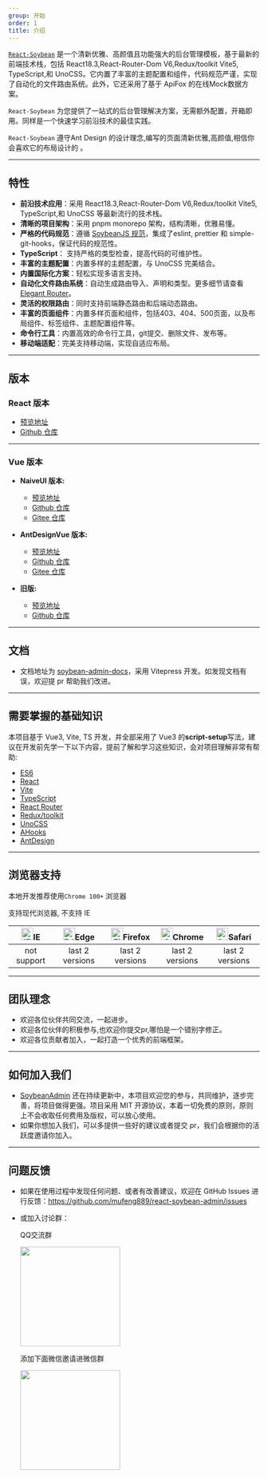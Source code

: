 ```yaml
---
group: 开始
order: 1
title: 介绍
---
```


[`React-Soybean`](https://github.com/mufeng889/react-soybean-admin) 是一个清新优雅、高颜值且功能强大的后台管理模板，基于最新的前端技术栈，包括 React18.3,React-Router-Dom V6,Redux/toolkit Vite5, TypeScript,和 UnoCSS。它内置了丰富的主题配置和组件，代码规范严谨，实现了自动化的文件路由系统。此外，它还采用了基于 ApiFox 的在线Mock数据方案。

`React-Soybean` 为您提供了一站式的后台管理解决方案，无需额外配置，开箱即用。同样是一个快速学习前沿技术的最佳实践。

`React-Soybean` 遵守Ant Design 的设计理念,编写的页面清新优雅,高颜值,相信你会喜欢它的布局设计的 。

---

## 特性

- **前沿技术应用**：采用 React18.3,React-Router-Dom V6,Redux/toolkit Vite5, TypeScript,和 UnoCSS 等最新流行的技术栈。
- **清晰的项目架构**：采用 pnpm monorepo 架构，结构清晰，优雅易懂。
- **严格的代码规范**：遵循 [SoybeanJS 规范](/zh/standard/)，集成了eslint, prettier 和 simple-git-hooks，保证代码的规范性。
- **TypeScript**： 支持严格的类型检查，提高代码的可维护性。
- **丰富的主题配置**：内置多样的主题配置，与 UnoCSS 完美结合。
- **内置国际化方案**：轻松实现多语言支持。
- **自动化文件路由系统**：自动生成路由导入、声明和类型。更多细节请查看 [Elegant Router](https://github.com/mufeng889/react-auto-router)。
- **灵活的权限路由**：同时支持前端静态路由和后端动态路由。
- **丰富的页面组件**：内置多样页面和组件，包括403、404、500页面，以及布局组件、标签组件、主题配置组件等。
- **命令行工具**：内置高效的命令行工具，git提交、删除文件、发布等。
- **移动端适配**：完美支持移动端，实现自适应布局。

---


## 版本

### React 版本

- [预览地址](https://github.com/mufeng889/react-soybean-admin)
- [Github 仓库](https://react-soybean-admin.vercel.app)

--- 

### Vue 版本

- **NaiveUI 版本:**
  - [预览地址](https://naive.soybeanjs.cn/)
  - [Github 仓库](https://github.com/soybeanjs/soybean-admin)
  - [Gitee 仓库](https://gitee.com/honghuangdc/soybean-admin)

- **AntDesignVue 版本:**
  - [预览地址](https://antd.soybeanjs.cn/)
  - [Github 仓库](https://github.com/soybeanjs/soybean-admin-antd)
  - [Gitee 仓库](https://gitee.com/honghuangdc/soybean-admin-antd)

- **旧版:**
  - [预览地址](https://legacy.soybeanjs.cn/)
  - [Github 仓库](https://github.com/soybeanjs/soybean-admin/tree/legacy)

--- 

## 文档

- 文档地址为 [soybean-admin-docs](https://github.com/soybeanjs/soybean-admin-docs)，采用 Vitepress 开发。如发现文档有误，欢迎提 pr 帮助我们改进。


---


## 需要掌握的基础知识

本项目基于 Vue3, Vite, TS 开发，并全部采用了 Vue3 的**script-setup**写法，建议在开发前先学一下以下内容，提前了解和学习这些知识，会对项目理解非常有帮助:

- [ES6](https://es6.ruanyifeng.com/)
- [React](https://www.reactjs.cn/learn)
- [Vite](https://vitejs.dev/)
- [TypeScript](https://jkchao.github.io/typescript-book-chinese/#why)
- [React Router](https://reactrouter.com/zh/main)
- [Redux/toolkit](https://redux-toolkit.js.org/)
- [UnoCSS](https://uno.antfu.me/)
- [AHooks](https://ahooks.js.org/zh-CN/)
- [AntDesign](https://ant-design.antgroup.com/index-cn)


---

## 浏览器支持

本地开发推荐使用`Chrome 100+` 浏览器

支持现代浏览器, 不支持 IE

| [<img src="https://raw.githubusercontent.com/alrra/browser-logos/master/src/archive/internet-explorer_9-11/internet-explorer_9-11_48x48.png" alt="IE" width="24px" height="24px"  />](http://godban.github.io/browsers-support-badges/)IE | [<img src="https://raw.githubusercontent.com/alrra/browser-logos/master/src/edge/edge_48x48.png" alt=" Edge" width="24px" height="24px" />](http://godban.github.io/browsers-support-badges/)Edge | [<img src="https://raw.githubusercontent.com/alrra/browser-logos/master/src/firefox/firefox_48x48.png" alt="Firefox" width="24px" height="24px" />](http://godban.github.io/browsers-support-badges/)Firefox | [<img src="https://raw.githubusercontent.com/alrra/browser-logos/master/src/chrome/chrome_48x48.png" alt="Chrome" width="24px" height="24px" />](http://godban.github.io/browsers-support-badges/)Chrome | [<img src="https://raw.githubusercontent.com/alrra/browser-logos/master/src/safari/safari_48x48.png" alt="Safari" width="24px" height="24px" />](http://godban.github.io/browsers-support-badges/)Safari |
| :---------------------------------------------------------------------------------------------------------------------------------------------------------------------------------------------------------------------------------------: | :-----------------------------------------------------------------------------------------------------------------------------------------------------------------------------------------------: | :----------------------------------------------------------------------------------------------------------------------------------------------------------------------------------------------------------: | :------------------------------------------------------------------------------------------------------------------------------------------------------------------------------------------------------: | :------------------------------------------------------------------------------------------------------------------------------------------------------------------------------------------------------: |
|                                                                                                                not support                                                                                                                |                                                                                          last 2 versions                                                                                          |                                                                                               last 2 versions                                                                                                |                                                                                             last 2 versions                                                                                              |                                                                                             last 2 versions                                                                                              |

---


## 团队理念

- 欢迎各位伙伴共同交流，一起进步。
- 欢迎各位伙伴的积极参与,也欢迎你提交pr,哪怕是一个错别字修正。
- 欢迎各位贡献者加入，一起打造一个优秀的前端框架。


---

## 如何加入我们

- [SoybeanAdmin](https://github.com/honghuangdc/soybean-admin) 还在持续更新中，本项目欢迎您的参与，共同维护，逐步完善，将项目做得更强。项目采用 MIT 开源协议，本着一切免费的原则，原则上不会收取任何费用及版权，可以放心使用。
- 如果你想加入我们，可以多提供一些好的建议或者提交 pr，我们会根据你的活跃度邀请你加入。

---

## 问题反馈

- 如果在使用过程中发现任何问题、或者有改善建议，欢迎在 GitHub Issues 进行反馈：https://github.com/mufeng889/react-soybean-admin/issues

- 或加入讨论群：

  <div>
  	<p>QQ交流群</p>
    <img src="https://soybeanjs-1300612522.cos.ap-guangzhou.myqcloud.com/uPic/qq-soybean-admin-2.jpg" style="width:200px" />
  </div>

	<div>
		  <p>添加下面微信邀请进微信群</p>
		 <img src="https://soybeanjs-1300612522.cos.ap-guangzhou.myqcloud.com/uPic/wechat-soybeanjs.jpg" style="width:200px" />
	</div>
